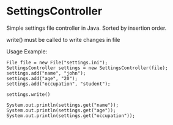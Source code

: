 # SettingsController

Simple settings file controller in Java.
Sorted by insertion order.

write() must be called to write changes in file

Usage Example:

```
File file = new File("settings.ini");
SettingsController settings = new SettingsController(file);
settings.add("name", "john");
settings.add("age", "20");
settings.add("occupation", "student");

settings.write()

System.out.println(settings.get("name"));
System.out.println(settings.get("age"));
System.out.println(settings.get("occupation"));
```
